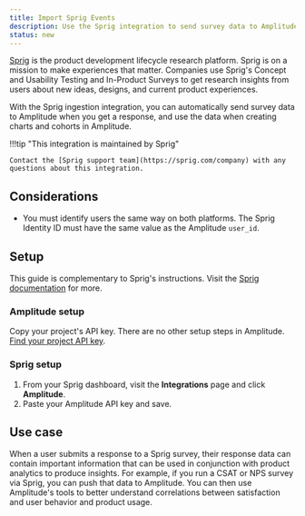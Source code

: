 ```yaml
---
title: Import Sprig Events
description: Use the Sprig integration to send survey data to Amplitude when a response is received, and use the data when creating charts and cohorts in Amplitude.
status: new
---
```


[Sprig](https://sprig.com/) is the product development lifecycle research platform. Sprig is on a mission to make experiences that matter. Companies use Sprig's Concept and Usability Testing and In-Product Surveys to get research insights from users about new ideas, designs, and current product experiences.

With the Sprig ingestion integration, you can automatically send survey data to Amplitude when you get a response, and use the data when creating charts and cohorts in Amplitude.

!!!tip "This integration is maintained by Sprig"

    Contact the [Sprig support team](https://sprig.com/company) with any questions about this integration.

## Considerations

- You must identify users the same way on both platforms. The Sprig Identity ID must have the same value as the Amplitude `user_id`.

## Setup

This guide is complementary to Sprig's instructions. Visit the [Sprig documentation](https://docs.sprig.com/docs/amplitude) for more.

### Amplitude setup

Copy your project's API key. There are no other setup steps in Amplitude. [Find your project API key](../../analytics/find-api-credentials.md).

### Sprig setup

1. From your Sprig dashboard, visit the **Integrations** page and click **Amplitude**.
2. Paste your Amplitude API key and save.

## Use case

When a user submits a response to a Sprig survey, their response data can contain important information that can be used in conjunction with product analytics to produce insights. For example, if you run a CSAT or NPS survey via Sprig, you can push that data to Amplitude. You can then use Amplitude's tools to better understand correlations between satisfaction and user behavior and product usage.